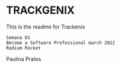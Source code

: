 # TRACKGENIX
This is the readme for Trackenix
```
Semana 01
Become a Software Professional march 2022
Radium Rocket
```
Paulina Prates